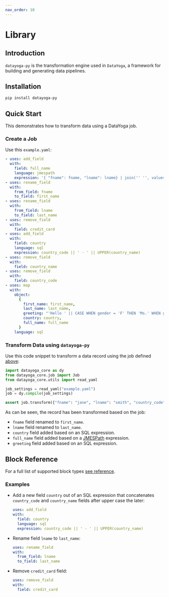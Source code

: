 ```yaml
---
nav_order: 10
---
```


# Library

## Introduction

`datayoga-py` is the transformation engine used in `DataYoga`, a framework for building and generating data pipelines.

## Installation

```bash
pip install datayoga-py
```

## Quick Start

This demonstrates how to transform data using a DataYoga job.

### Create a Job

Use this `example.yaml`:

```yaml
- uses: add_field
  with:
    field: full_name
    language: jmespath
    expression: '{ "fname": fname, "lname": lname} | join('' '', values(@))'
- uses: rename_field
  with:
    from_field: fname
    to_field: first_name
- uses: rename_field
  with:
    from_field: lname
    to_field: last_name
- uses: remove_field
  with:
    field: credit_card
- uses: add_field
  with:
    field: country
    language: sql
    expression: country_code || ' - ' || UPPER(country_name)
- uses: remove_field
  with:
    field: country_name
- uses: remove_field
  with:
    field: country_code
- uses: map
  with:
    object:
      {
        first_name: first_name,
        last_name: last_name,
        greeting: "'Hello ' || CASE WHEN gender = 'F' THEN 'Ms.' WHEN gender = 'M' THEN 'Mr.' ELSE 'N/A' END || ' ' || full_name",
        country: country,
        full_name: full_name
      }
    language: sql
```

### Transform Data using `datayoga-py`

Use this code snippet to transform a data record using the job defined [above](#create-a-job):

```python
import datayoga_core as dy
from datayoga_core.job import Job
from datayoga_core.utils import read_yaml

job_settings = read_yaml("example.yaml")
job = dy.compile(job_settings)

assert job.transform({"fname": "jane", "lname": "smith", "country_code": 1, "country_name": "usa", "credit_card": "1234-5678-0000-9999", "gender": "F"})[0] == {"first_name": "jane", "last_name": "smith", "country": "1 - USA", "full_name": "jane smith", "greeting": "Hello Ms. jane smith"}
```

As can be seen, the record has been transformed based on the job:

- `fname` field renamed to `first_name`.
- `lname` field renamed to `last_name`.
- `country` field added based on an SQL expression.
- `full_name` field added based on a [JMESPath](https://jmespath.org/) expression.
- `greeting` field added based on an SQL expression.

## Block Reference

For a full list of supported block types [see reference](blocks.md).

### Examples

- Add a new field `country` out of an SQL expression that concatenates `country_code` and `country_name` fields after upper case the later:

  ```yaml
  uses: add_field
  with:
    field: country
    language: sql
    expression: country_code || ' - ' || UPPER(country_name)
  ```

- Rename field `lname` to `last_name`:

  ```yaml
  uses: rename_field
  with:
    from_field: lname
    to_field: last_name
  ```

- Remove `credit_card` field:

  ```yaml
  uses: remove_field
  with:
    field: credit_card
  ```
